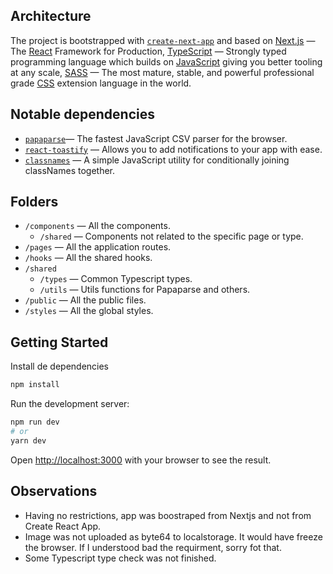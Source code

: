 ## Architecture

The project is bootstrapped with [`create-next-app`](https://github.com/vercel/next.js/tree/canary/packages/create-next-app) and based on [Next.js](https://nextjs.org/) &mdash; The [React](https://reactjs.org/) Framework for Production, [TypeScript](https://www.typescriptlang.org/) &mdash; Strongly typed programming language which builds on [JavaScript](https://developer.mozilla.org/en-US/docs/Web/JavaScript) giving you better tooling at any scale, [SASS](https://sass-lang.com/) &mdash; The most mature, stable, and powerful professional grade [CSS](https://developer.mozilla.org/en-US/docs/Web/CSS) extension language in the world.

## Notable dependencies

- [`papaparse`](https://www.papaparse.com/)&mdash; The fastest JavaScript CSV parser for the browser.
- [`react-toastify`](https://github.com/fkhadra/react-toastify) &mdash; Allows you to add notifications to your app with ease.
- [`classnames`](https://github.com/JedWatson/classnames) &mdash; A simple JavaScript utility for conditionally joining classNames together.

## Folders

- `/components` &mdash; All the components.
  - `/shared` &mdash; Components not related to the specific page or type.
- `/pages` &mdash; All the application routes.
- `/hooks` &mdash; All the shared hooks.
- `/shared`
  - `/types` &mdash; Common Typescript types.
  - `/utils` &mdash; Utils functions for Papaparse and others.
- `/public` &mdash; All the public files.
- `/styles` &mdash; All the global styles.

## Getting Started

Install de dependencies
```bash
npm install
```

Run the development server:

```bash
npm run dev
# or
yarn dev
```

Open [http://localhost:3000](http://localhost:3000) with your browser to see the result.

## Observations 

- Having no restrictions, app was boostraped from Nextjs and not from Create React App.
- Image was not uploaded as byte64 to localstorage. It would have freeze the browser. If I understood bad the requirment, sorry fot that. 
- Some Typescript type check was not finished.
